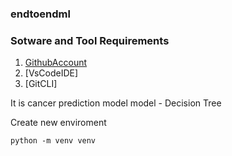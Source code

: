### endtoendml

### Sotware and Tool Requirements

1. [GithubAccount](https://github.com)
2. [VsCodeIDE]
3. [GitCLI]

It is cancer prediction model 
model - Decision Tree

Create new enviroment 
```
python -m venv venv
```